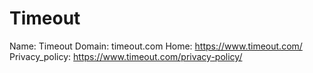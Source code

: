 
# Timeout

Name: Timeout
Domain: timeout.com
Home: https://www.timeout.com/
Privacy_policy: https://www.timeout.com/privacy-policy/

